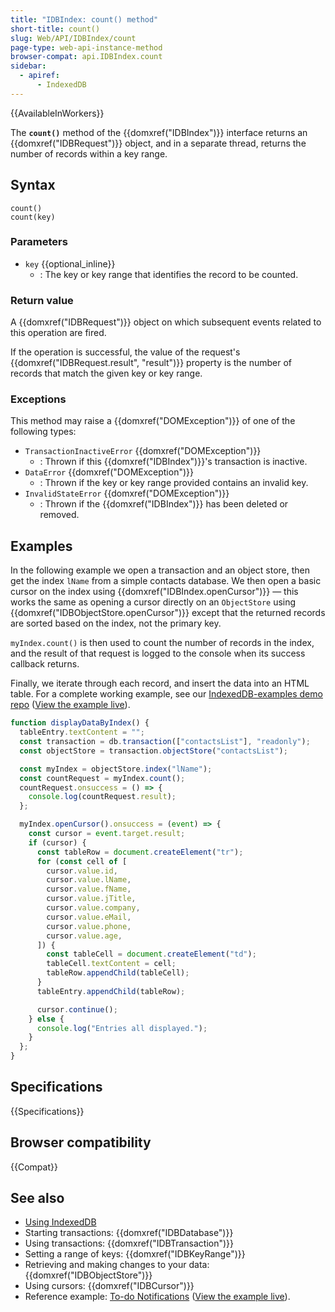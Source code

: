 ```yaml
---
title: "IDBIndex: count() method"
short-title: count()
slug: Web/API/IDBIndex/count
page-type: web-api-instance-method
browser-compat: api.IDBIndex.count
sidebar:
  - apiref:
      - IndexedDB
---
```


{{AvailableInWorkers}}

The **`count()`** method of the {{domxref("IDBIndex")}}
interface returns an {{domxref("IDBRequest")}} object, and in a separate thread,
returns the number of records within a key range.

## Syntax

```js-nolint
count()
count(key)
```

### Parameters

- `key` {{optional_inline}}
  - : The key or key range that identifies the record to be counted.

### Return value

A {{domxref("IDBRequest")}} object on which subsequent events related to this operation are fired.

If the operation is successful, the value of the request's {{domxref("IDBRequest.result", "result")}} property is the number of records that match the given key or key range.

### Exceptions

This method may raise a {{domxref("DOMException")}} of one of the following types:

- `TransactionInactiveError` {{domxref("DOMException")}}
  - : Thrown if this {{domxref("IDBIndex")}}'s transaction is inactive.
- `DataError` {{domxref("DOMException")}}
  - : Thrown if the key or key range provided contains an invalid key.
- `InvalidStateError` {{domxref("DOMException")}}
  - : Thrown if the {{domxref("IDBIndex")}} has been deleted or removed.

## Examples

In the following example we open a transaction and an object store, then get the
index `lName` from a simple contacts database. We then open a basic cursor on
the index using {{domxref("IDBIndex.openCursor")}} — this works the same as opening a
cursor directly on an `ObjectStore` using
{{domxref("IDBObjectStore.openCursor")}} except that the returned records are sorted
based on the index, not the primary key.

`myIndex.count()` is then used to count the number of records in the index,
and the result of that request is logged to the console when its success callback
returns.

Finally, we iterate through each record, and insert the data into an HTML table. For a
complete working example, see our [IndexedDB-examples demo repo](https://github.com/mdn/dom-examples/tree/main/indexeddb-examples/idbindex) ([View the example live](https://mdn.github.io/dom-examples/indexeddb-examples/idbindex/)).

```js
function displayDataByIndex() {
  tableEntry.textContent = "";
  const transaction = db.transaction(["contactsList"], "readonly");
  const objectStore = transaction.objectStore("contactsList");

  const myIndex = objectStore.index("lName");
  const countRequest = myIndex.count();
  countRequest.onsuccess = () => {
    console.log(countRequest.result);
  };

  myIndex.openCursor().onsuccess = (event) => {
    const cursor = event.target.result;
    if (cursor) {
      const tableRow = document.createElement("tr");
      for (const cell of [
        cursor.value.id,
        cursor.value.lName,
        cursor.value.fName,
        cursor.value.jTitle,
        cursor.value.company,
        cursor.value.eMail,
        cursor.value.phone,
        cursor.value.age,
      ]) {
        const tableCell = document.createElement("td");
        tableCell.textContent = cell;
        tableRow.appendChild(tableCell);
      }
      tableEntry.appendChild(tableRow);

      cursor.continue();
    } else {
      console.log("Entries all displayed.");
    }
  };
}
```

## Specifications

{{Specifications}}

## Browser compatibility

{{Compat}}

## See also

- [Using IndexedDB](/en-US/docs/Web/API/IndexedDB_API/Using_IndexedDB)
- Starting transactions: {{domxref("IDBDatabase")}}
- Using transactions: {{domxref("IDBTransaction")}}
- Setting a range of keys: {{domxref("IDBKeyRange")}}
- Retrieving and making changes to your data: {{domxref("IDBObjectStore")}}
- Using cursors: {{domxref("IDBCursor")}}
- Reference example: [To-do Notifications](https://github.com/mdn/dom-examples/tree/main/to-do-notifications) ([View the example live](https://mdn.github.io/dom-examples/to-do-notifications/)).
